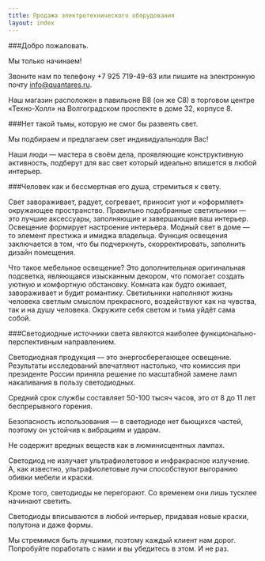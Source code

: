 ```yaml
---
title: Продажа электротехнического оборудования
layout: index
---
```

###Добро пожаловать.

Мы только начинаем!

Звоните нам по телефону +7 925 719-49-63 или пишите на электронную почту [info@quantares.ru](mailto:info@quantares.ru).

Наш магазин расположен в павильоне B8 (он же C8) в торговом центре «Техно-Холл» на Волгоградском проспекте в доме 32, корпусе 8.

###Нет такой тьмы, которую не смог бы развеять свет.

Мы подбираем и предлагаем свет индивидуальнодля Вас!

Наши люди — мастера в своём дела, проявляющие конструктивную активность, подберут для вас свет который идеально впишется в любой интерьер.

###Человек как и бессмертная его душа, стремиться к свету.

Свет завораживает, радует, согревает, приносит уют и «оформляет» окружающее пространство. Правильно подобранные светильники — это лучшие аксессуары, заполняющие и завершающие ваш интерьер. Освещение формирует настроение интерьера. Модный свет в доме — то элемент престижа и имиджа владельца. Функция освещения заключается в том, что бы подчеркнуть, скорректировать, заполнить дизайн помещения.

Что такое мебельное освещение? Это дополнительная оригинальная подсветка, являющаяся изысканным декором, что помогает создать уютную и комфортную обстановку. Комната как будто оживает, завораживает и будит романтику. Светильники наполняют жизнь человека светлым смыслом прекрасного, воздействуют как на чувства, так и на душу человека. Окружите себя светом и тьма уйдёт сама собой.

###Светодиодные источники света являются наиболее функционально-перспективным направлением.

Светодиодная продукция — это энергосберегающее освещение. Результаты исследований впечатляют настолько, что комиссия при президенте России приняла решение по масштабной замене ламп накаливания в пользу светодиодных.

Средний срок службы составляет 50-100 тысяч часов, это от 8 до 11 лет беспрерывного горения.

Безопасность использования — в светодиоде нет бьющихся частей, поэтому он устойчив к вибрациям и ударам.

Не содержит вредных веществ как в люминисцентных лампах.

Светодиод не излучает ультрафиолетовое и инфракрасное излучение. А, как известно, ультрафиолетовые лучи способствуют выгоранию обивки мебели и краски.

Кроме того, светодиоды не перегорают. Со временем они лишь тусклее начинают светить.

Светодиоды вписываются в любой интерьер, придавая новые краски, полутона и даже формы.

Мы стремимся быть лучшими, поэтому каждый клиент нам дорог. Попробуйте поработать с нами и вы убедитесь в этом. И не раз.

